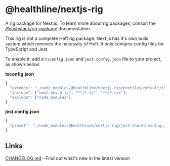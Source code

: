 
# @healthline/nextjs-rig

A rig package for Next.js. To learn more about rig packages, consult the [@rushstack/rig-package](https://www.npmjs.com/package/@rushstack/rig-package) documentation.

This rig is not a complete Heft rig package. Next.js has it's own build system which removes the necessity of Heft. It only contains config files for TypeScript and Jest. 

To enable it, add a `tsconfig.json` and `jest.config.json` file to your project, as shown below:

**tsconfig.json**
```js
{
  "extends": "./node_modules/@healthline/nextjs-rig/profiles/default/tsconfig-base.json",
  "include": ["next-env.d.ts", "**/*.ts", "**/*.tsx"],
  "exclude": ["node_modules"]
}
```

**jest.config.json**
```js
{
  "preset": "./node_modules/@healthline/nextjs-rig/jest-shared.config.json"
}
```

## Links

[CHANGELOG.md](https://github.com/healthline/monorepo-poc/CHANGELOG.md) - Find out what's new in the latest version
